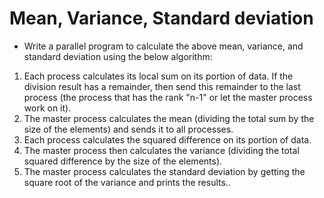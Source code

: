 # Mean, Variance, Standard deviation

- Write a parallel program to calculate the above mean, variance, and standard
  deviation using the below algorithm:

1. Each process calculates its local sum on its portion of data. If the division
   result has a remainder, then send this remainder to the last process (the
   process that has the rank "n-1" or let the master process work on it).
2. The master process calculates the mean (dividing the total sum by the size
   of the elements) and sends it to all processes.
3. Each process calculates the squared difference on its portion of data.
4. The master process then calculates the variance (dividing the total
   squared difference by the size of the elements).
5. The master process calculates the standard deviation by getting the
   square root of the variance and prints the results..
